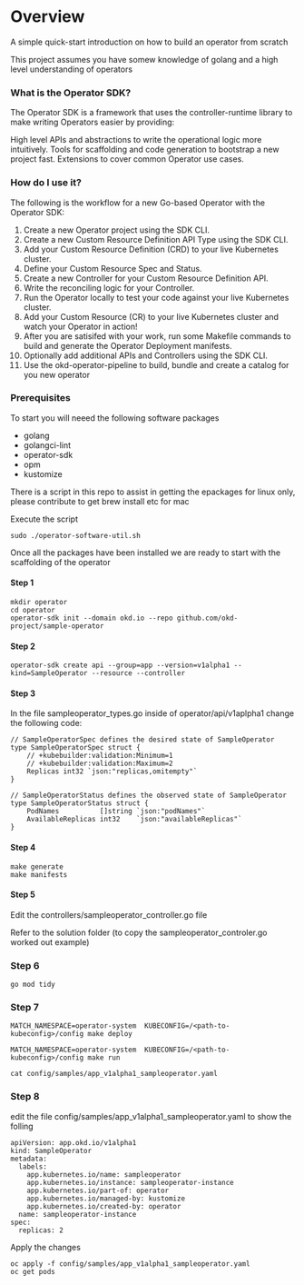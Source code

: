 # Overview

A simple quick-start introduction on how to build an operator from scratch

This project assumes you have somew knowledge of golang and a high level understanding of operators

### What is the Operator SDK?

The Operator SDK is a framework that uses the controller-runtime library to make writing Operators easier by providing:

High level APIs and abstractions to write the operational logic more intuitively.
Tools for scaffolding and code generation to bootstrap a new project fast.
Extensions to cover common Operator use cases.

### How do I use it?

The following is the workflow for a new Go-based Operator with the Operator SDK:
 
 1.  Create a new Operator project using the SDK CLI.
 2.  Create a new Custom Resource Definition API Type using the SDK CLI.
 3.  Add your Custom Resource Definition (CRD) to your live Kubernetes cluster.
 4.  Define your Custom Resource Spec and Status.
 5.  Create a new Controller for your Custom Resource Definition API.
 6.  Write the reconciling logic for your Controller.
 7.  Run the Operator locally to test your code against your live Kubernetes cluster.
 8.  Add your Custom Resource (CR) to your live Kubernetes cluster and watch your Operator in action!
 9.  After you are satisifed with your work, run some Makefile commands to build and generate the Operator Deployment manifests.
 10. Optionally add additional APIs and Controllers using the SDK CLI.
 11. Use the okd-operator-pipeline to build, bundle and create a catalog for you new operator


### Prerequisites 

To start you will neeed the following software packages

- golang
- golangci-lint
- operator-sdk
- opm
- kustomize

There is a script in this repo to assist in getting the epackages for 
linux only, please contribute to get brew install etc for mac

Execute the script 

```
sudo ./operator-software-util.sh

```

Once all the packages have been installed we are ready to start with the scaffolding of the operator

#### Step 1

```
mkdir operator
cd operator
operator-sdk init --domain okd.io --repo github.com/okd-project/sample-operator
```
#### Step 2

```
operator-sdk create api --group=app --version=v1alpha1 --kind=SampleOperator --resource --controller
```
#### Step 3

In the file sampleoperator_types.go inside of operator/api/v1aplpha1 change the following code:

```
// SampleOperatorSpec defines the desired state of SampleOperator
type SampleOperatorSpec struct {
	// +kubebuilder:validation:Minimum=1
	// +kubebuilder:validation:Maximum=2
	Replicas int32 `json:"replicas,omitempty"`
}

// SampleOperatorStatus defines the observed state of SampleOperator
type SampleOperatorStatus struct {
	PodNames          []string `json:"podNames"`
	AvailableReplicas int32    `json:"availableReplicas"`
}
```

#### Step 4

```
make generate
make manifests
```

#### Step 5
Edit the controllers/sampleoperator_controller.go file

Refer to the solution folder (to copy the sampleoperator_controler.go worked out example)

### Step 6 

```
go mod tidy
```

### Step 7
```
MATCH_NAMESPACE=operator-system  KUBECONFIG=/<path-to-kubeconfig>/config make deploy

MATCH_NAMESPACE=operator-system  KUBECONFIG=/<path-to-kubeconfig>/config make run
```

```
cat config/samples/app_v1alpha1_sampleoperator.yaml
```

### Step 8

edit the file config/samples/app_v1alpha1_sampleoperator.yaml to show the folling

```
apiVersion: app.okd.io/v1alpha1
kind: SampleOperator
metadata:
  labels:
    app.kubernetes.io/name: sampleoperator
    app.kubernetes.io/instance: sampleoperator-instance
    app.kubernetes.io/part-of: operator
    app.kubernetes.io/managed-by: kustomize
    app.kubernetes.io/created-by: operator
  name: sampleoperator-instance
spec:
  replicas: 2
```
Apply the changes

```
oc apply -f config/samples/app_v1alpha1_sampleoperator.yaml
oc get pods

```

